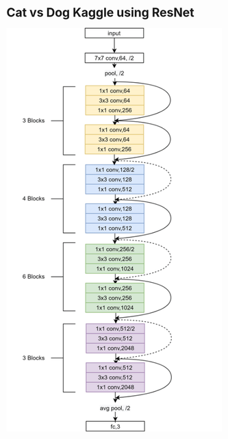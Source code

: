 # Cat vs Dog Kaggle using ResNet

![img](./docs/An-illustration-of-ResNet-50-layers-architecture.png)